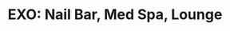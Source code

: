 ---
title: "EXO: Nail Bar, Med Spa, Lounge"
url: /edwardsville/exo-nail-bar-med-spa-lounge/
shop: beauty
---